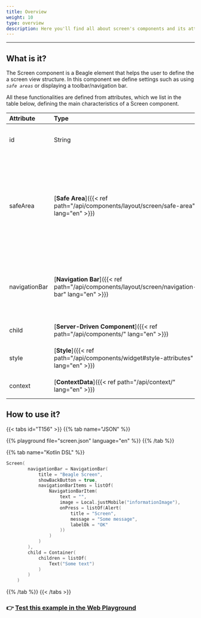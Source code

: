 ```yaml
---
title: Overview
weight: 10
type: overview
description: Here you'll find all about screen's components and its attributes details.
---
```


---

## What is it?

The Screen component is a Beagle element that helps the user to define the a screen view structure. In this component we define settings such as using *`safe areas`* or displaying a toolbar/navigation bar.

All these functionalities are defined from attributes, which we list in the table below, defining the main characteristics of a Screen component.

| **Attribute** | **Type** | Required | **Definition** |
| :------------ | :------- | :------: | :------------- |
| id            | String   |          | Attribute that identifies a screen in your application |
| safeArea      | [**Safe Area**]({{< ref path="/api/components/layout/screen/safe-area" lang="en" >}}) |  | Enable Safe areas to help place views within the visible portion of the overall interface. By default it is not enabled and it won't constrain considering any safe area. |
| navigationBar | [**Navigation Bar**]({{< ref path="/api/components/layout/screen/navigation-bar" lang="en" >}}) |  | Enables some Navigation Bar details to be set, like Backbutton and Navigation Bar Itens |
| child         | [**Server-Driven Component**]({{< ref path="/api/components/" lang="en" >}}) | ✓ | Receives a list of Beagle componentes. |
| style         | [**Style**]({{< ref path="/api/components/widget#style-attributes" lang="en" >}}) |  | Provide visual customization options to the `screen` |
| context       | [**ContextData**]({{< ref path="/api/context/" lang="en" >}}) |  | Creates a *Context Data* for a Screen. |

## How to use it?

{{< tabs id="T156" >}}
{{% tab name="JSON" %}}

<!-- json-playground:screen.json
{
  "_beagleComponent_" : "beagle:screenComponent",
  "navigationBar" : {
    "title" : "Beagle Screen",
    "showBackButton" : true,
    "navigationBarItems" : [ {
      "_beagleComponent_" : "beagle:navigationBarItem",
      "text" : "",
      "image" : {
        "_beagleImagePath_" : "local",
        "mobileId" : "informationImage"
      },
      "onPress" : [{
        "_beagleAction_" : "beagle:alert",
        "title" : "Screen",
        "message" : "Some message",
        "labelOk" : "OK"
      }]
    } ]
  },
  "child" : {
    "_beagleComponent_" : "beagle:container",
    "children" : [ {
      "_beagleComponent_" : "beagle:text",
      "text" : "Some text"
    } ]
  }
}
-->

{{% playground file="screen.json" language="en" %}}
{{% /tab %}}

{{% tab name="Kotlin DSL" %}}

```kotlin
Screen(
        navigationBar = NavigationBar(
            title = "Beagle Screen",
            showBackButton = true,
            navigationBarItems = listOf(
                NavigationBarItem(
                    text = "",
                    image = Local.justMobile("informationImage"),
                    onPress = listOf(Alert(
                        title = "Screen",
                        message = "Some message",
                        labelOk = "OK"
                    ))
                )
            )
        ),
        child = Container(
            children = listOf(
                Text("Some text")
            )
        )
    )
```

{{% /tab %}}
{{< /tabs >}}

### 👉 [Test this example in the Web Playground](https://beagle-playground.netlify.app/)
